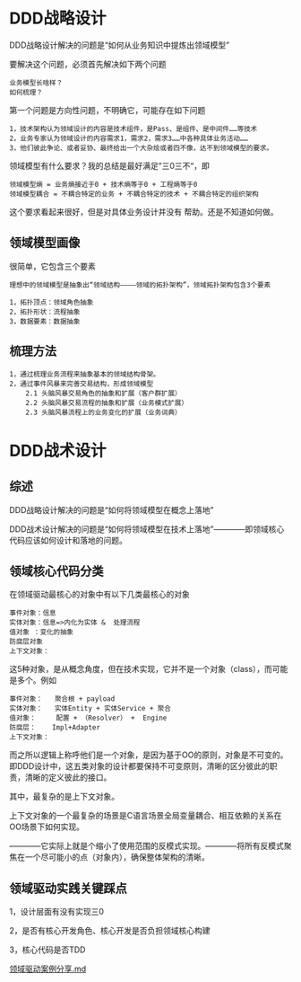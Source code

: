 
# DDD战略设计

DDD战略设计解决的问题是“如何从业务知识中提炼出领域模型”

要解决这个问题，必须首先解决如下两个问题

    业务模型长啥样？
    如何梳理？

第一个问题是方向性问题，不明确它，可能存在如下问题

    1，技术架构认为领域设计的内容是技术组件，是Pass、是组件、是中间件……等技术
    2，业务专家认为领域设计的内容需求1，需求2，需求3……中各种具体业务活动……
    3，他们彼此争论、或者妥协、最终给出一个大杂烩或者四不像，达不到领域模型的要求。

领域模型有什么要求？我的总结是最好满足”三0三不“，即

    领域模型熵 = 业务熵接近于0 + 技术熵等于0 + 工程熵等于0 
    领域模型耦合 = 不耦合特定的业务 + 不耦合特定的技术 + 不耦合特定的组织架构

这个要求看起来很好，但是对具体业务设计并没有 帮助。还是不知道如何做。

## 领域模型画像

很简单，它包含三个要素 

    理想中的领域模型是抽象出“领域结构————领域的拓扑架构”，领域拓扑架构包含3个要素
    
    1，拓扑顶点：领域角色抽象
    2，拓扑形状：流程抽象
    3，数据要素：数据抽象 


## 梳理方法

    1，通过梳理业务流程来抽象基本的领域结构骨架。
    2，通过事件风暴来完善交易结构，形成领域模型
        2.1 头脑风暴交易角色的抽象和扩展（客户群扩展）
        2.2 头脑风暴交易流程的抽象和扩展（业务模式扩展）
        2.3 头脑风暴流程上的业务变化的扩展（业务词典）


# DDD战术设计

## 综述
DDD战略设计解决的问题是“如何将领域模型在概念上落地”

DDD战术设计解决的问题是“如何将领域模型在技术上落地”————即领域核心代码应该如何设计和落地的问题。
## 领域核心代码分类
在领域驱动最核心的对象中有以下几类最核心的对象

    事件对象：信息 
    实体对象：信息=>内化为实体 &  处理流程
    值对象 ：变化的抽象
    防腐层对象
    上下文对象：

这5种对象，是从概念角度，但在技术实现，它并不是一个对象（class），而可能是多个。例如

    事件对象：   聚合根 + payload
    实体对象：   实体Entity + 实体Service + 聚合
    值对象：     配置 + （Resolver） +  Engine
    防腐层：    Impl+Adapter
    上下文对象：   
 

而之所以逻辑上称呼他们是一个对象，是因为基于OO的原则，对象是不可变的。即DDD设计中，这五类对象的设计都要保持不可变原则，清晰的区分彼此的职责，清晰的定义彼此的接口。


其中，最复杂的是上下文对象。

上下文对象的一个最复杂的场景是C语言场景全局变量耦合、相互依赖的关系在OO场景下如何实现。

————它实际上就是个缩小了使用范围的反模式实现。————将所有反模式聚焦在一个尽可能小的点（对象内），确保整体架构的清晰。


## 领域驱动实践关键踩点

1，设计层面有没有实现三0

2，是否有核心开发角色、核心开发是否负担领域核心构建

3，核心代码是否TDD


[领域驱动案例分享.md](领域驱动案例分享.md)